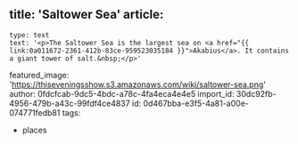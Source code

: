 title: 'Saltower Sea'
article:
  -
    type: text
    text: '<p>The Saltower Sea is the largest sea on <a href="{{ link:0a011672-2361-412b-83ce-959523035184 }}">Akabius</a>. It contains a giant tower of salt.&nbsp;</p>'
featured_image: 'https://thiseveningsshow.s3.amazonaws.com/wiki/saltower-sea.png'
author: 0fdcfcab-9dc5-4bdc-a78c-4fa4eca4e4e5
import_id: 30dc92fb-4956-479b-a43c-99fdf4ce4837
id: 0d467bba-e3f5-4a81-a00e-074771fedb81
tags:
  - places
